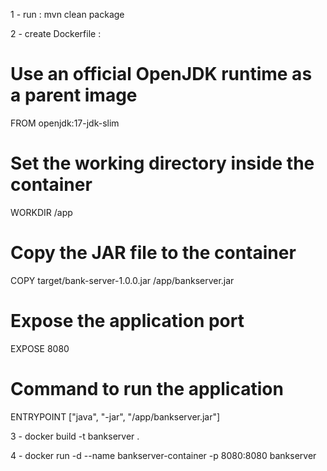 1 - run : mvn clean package

2 - create Dockerfile :
# Use an official OpenJDK runtime as a parent image
FROM openjdk:17-jdk-slim

# Set the working directory inside the container
WORKDIR /app

# Copy the JAR file to the container
COPY target/bank-server-1.0.0.jar /app/bankserver.jar

# Expose the application port
EXPOSE 8080

# Command to run the application
ENTRYPOINT ["java", "-jar", "/app/bankserver.jar"]

3 - docker build -t bankserver .
 
4 - docker run -d --name bankserver-container -p 8080:8080 bankserver
 